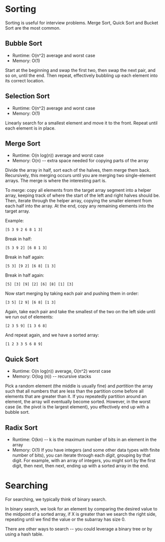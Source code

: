 # Sorting

Sorting is useful for interview problems. Merge Sort, Quick Sort and Bucket Sort are the most common.


## Bubble Sort
  - Runtime: O(n^2) average and worst case
  - Memory: O(1)
  
Start at the beginning and swap the first two, then swap the next pair, and so on, until the end. Then repeat, effectively bubbling up each element into its correct location.


## Selection Sort
  - Runtime: O(n^2) average and worst case
  - Memory: O(1)
  
Linearly search for a smallest element and move it to the front. Repeat until each element is in place.


## Merge Sort
  - Runtime: O(n log(n)) average and worst case
  - Memory: O(n) -- extra space needed for copying parts of the array
  
Divide the array in half, sort each of the halves, them merge them back. Recursively, this merging occurs until you are merging two single-element arrays. The merge is where the interesting part is.

To merge: copy all elements from the target array segment into a helper array, keeping track of where the start of the left and right halves should be. Then, iterate through the helper array, copying the smaller element from each half into the array. At the end, copy any remaining elements into the target array.

Example:
```
[5 3 9 2 6 8 1 3]
```

Break in half:
```
[5 3 9 2] [6 8 1 3]
```

Break in half again:
```
[5 3] [9 2] [6 8] [1 3]
```

Break in half again:
```
[5] [3] [9] [2] [6] [8] [1] [3]
```

Now start merging by taking each pair and pushing them in order:
```
[3 5] [2 9] [6 8] [1 3]
```

Again, take each pair and take the smallest of the two on the left side until we run out of elements:
```
[2 3 5 9] [1 3 6 8]
```

And repeat again, and we have a sorted array:
```
[1 2 3 3 5 6 8 9]
```


## Quick Sort
  - Runtime: O(n log(n)) average, O(n^2) worst case
  - Memory: O(log (n)) -- recursive stacks

Pick a random element (the middle is usually fine) and _partition_ the array such that all numbers that are less than the partition come before all elements that are greater than it. If you repeatedly partition around an element, the array will eventually become sorted. However, in the worst case (ie. the pivot is the largest element), you effectively end up with a bubble sort.


## Radix Sort
  - Runtime: O(kn) -- k is the maximum number of bits in an element in the array
  - Memory: O(1)
If you have integers (and some other data types with finite number of bits), you can iterate through each _digit_, grouping by that digit. For example, with an array of integers, you might sort by the first digit, then next, then next, ending up with a sorted array in the end.



# Searching

For searching, we typically think of binary search.

In binary search, we look for an element by comparing the desired value to the midpoint of a sorted array, if X is greater than we search the right side, repeating until we find the value or the subarray has size 0.

There are other ways to search -- you could leverage a binary tree or by using a hash table.
